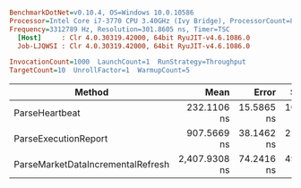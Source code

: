 ``` ini

BenchmarkDotNet=v0.10.4, OS=Windows 10.0.10586
Processor=Intel Core i7-3770 CPU 3.40GHz (Ivy Bridge), ProcessorCount=8
Frequency=3312789 Hz, Resolution=301.8605 ns, Timer=TSC
  [Host]     : Clr 4.0.30319.42000, 64bit RyuJIT-v4.6.1086.0
  Job-LJQWSI : Clr 4.0.30319.42000, 64bit RyuJIT-v4.6.1086.0

InvocationCount=1000  LaunchCount=1  RunStrategy=Throughput  
TargetCount=10  UnrollFactor=1  WarmupCount=5  

```
 |                            Method |          Mean |      Error |     StdDev |     StdErr |           Min |            Q1 |        Median |            Q3 |           Max |       Op/s | Allocated |
 |---------------------------------- |--------------:|-----------:|-----------:|-----------:|--------------:|--------------:|--------------:|--------------:|--------------:|-----------:|----------:|
 |                    ParseHeartbeat |   232.1106 ns | 15.5865 ns | 10.3095 ns |  3.2602 ns |   223.6585 ns |   224.5641 ns |   225.3187 ns |   244.7887 ns |   248.1092 ns | 4308291.56 |      0 kB |
 |              ParseExecutionReport |   907.5669 ns | 38.1462 ns | 22.7002 ns |  7.5667 ns |   860.2419 ns |   894.5031 ns |   909.7470 ns |   925.8966 ns |   934.4996 ns |  1101847.1 |      0 kB |
 | ParseMarketDataIncrementalRefresh | 2,407.9308 ns | 74.2416 ns | 49.1062 ns | 15.5288 ns | 2,349.4001 ns | 2,368.7191 ns | 2,400.5654 ns | 2,429.3931 ns | 2,509.3861 ns |  415294.33 |      0 kB |

